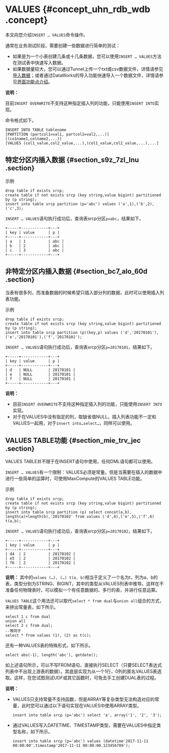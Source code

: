 # VALUES {#concept_uhn_rdb_wdb .concept}

本文向您介绍`INSERT … VALUES`命令操作。

通常在业务测试阶段，需要创建一些数据进行简单的测试：

-   如果是为一个小表创建几条或十几条数据，您可以使用`INSERT … VALUES`方法在测试表中快速写入数据。
-   如果数据量较大，您可以通过Tunnel上传一个txt或csv数据文件，详情请参见[导入数据](../../../../cn.zh-CN/快速入门/导入数据.md#)；或者通过DataWorks的导入功能快速导入一个数据文件，详情请参见[界面功能点介绍](../../../../cn.zh-CN/使用指南/数据开发/界面功能/界面功能点介绍.md#)。

**说明：** 

目前`INSERT OVERWRITE`不支持这种指定插入列的功能，只能使用`INSERT INTO`实现。

命令格式如下。

``` {#codeblock_taj_kos_56e}
INSERT INTO TABLE tablename 
[PARTITION (partcol1=val1, partcol2=val2,...)][(co1name1,colname2,...)] 
[VALUES (col1_value,col2_value,...),(col1_value,col2_value,...),...]
```

## 特定分区内插入数据 {#section_s9z_7zl_lnu .section}

示例

``` {#codeblock_j64_r6q_8il}
drop table if exists srcp;
create table if not exists srcp (key string,value bigint) partitioned by (p string);
insert into table srcp partition (p='abc') values ('a',1),('b',2),('c',3);
```

`INSERT … VALUES`语句执行成功后，查询表srcp分区`p=abc`，结果如下。

``` {#codeblock_u23_ogp_d1u}
+-----+------------+---+
| key | value      | p |
+-----+------------+---+
| a   | 1          | abc |
| b   | 2          | abc |
| c   | 3          | abc |
+-----+------------+---+
```

## 非特定分区内插入数据 {#section_bc7_alo_60d .section}

当表有很多列，而准备数据的时候希望只插入部分列的数据，此时可以使用插入列表功能。

示例

``` {#codeblock_kdn_eba_wx5}
drop table if exists srcp;
create table if not exists srcp (key string,value bigint) partitioned by (p string);
insert into table srcp partition (p)(key,p) values ('d','20170101'),('e','20170101'),('f','20170101');
```

`INSERT … VALUES`语句执行成功后，查询表srcp分区`p=20170101`，结果如下。

``` {#codeblock_6jc_ap2_oc9}
+-----+------------+---+
| key | value      | p |
+-----+------------+---+
| d   | NULL       | 20170101 |
| e   | NULL       | 20170101 |
| f   | NULL       | 20170101 |
+-----+------------+---+
```

**说明：** 

-   目前`INSERT OVERWRITE`不支持这种指定插入列的功能，只能使用`INSERT INTO`实现。
-   对于在VALUES中没有指定的列，取缺省值NULL。插入列表功能不一定和VALUES一起用，对于`insert into…select…`，同样可以使用。

## VALUES TABLE功能 {#section_mie_trv_jec .section}

VALUES TABLE并不限于在INSERT语句中使用，任何DML语句都可以使用。

`INSERT … VALUES`有一个限制：VALUES必须是常量。但是当需要在插入的数据中进行一些简单的运算时，可使用MaxCompute的VALUES TABLE功能。

示例

``` {#codeblock_ejw_tke_c50}
drop table if exists srcp;
create table if not exists srcp (key string,value bigint) partitioned by (p string);
insert into table srcp partition (p) select concat(a,b), length(a)+length(b),'20170102' from values ('d',4),('e',5),('f',6) t(a,b);
```

`INSERT … VALUES`语句执行成功后，查询表srcp分区`p=20170102`，结果如下。

``` {#codeblock_a1c_pva_uwu}
+-----+------------+---+
| key | value      | p |
+-----+------------+---+
| d4  | 2          | 20170102 |
| e5  | 2          | 20170102 |
| f6  | 2          | 20170102 |
+-----+------------+---+
```

**说明：** 其中的`values (…), (…) t(a, b)`相当于定义了一个名为t，列为a、b的表，类型分别为STRING、BIGINT，其中的类型从VALUES列表中推导。这样在不准备任何物理表时，可以模拟一个有任意数据的、多行的表，并进行任意运算。

`VALUES TABLE`这个用法还可以取代`select * from dual`与`union all`组合的方式，来拼出常量表，如下所示。

``` {#codeblock_74q_ssc_okp}
select 1 c from dual 
union all
select 2 c from dual;
--等同于 
select * from values (1), (2) as t(c);
```

还有一种VALUES表的特殊形式，如下所示。

``` {#codeblock_3e5_pkt_yz5}
select abs(-1), length('abc'), getdate();
```

如上述语句所示，可以不写FROM语句，直接执行SELECT（只要SELECT表达式列表中不出现上游表的数据）。其底层实现为从一个1行，0列的匿名VALUES表选取。这样，在您试图测试UDF或其它函数时，可免去手工创建DUAL表的过程。

**说明：** 

-   VALUES只支持常量不支持函数，但是ARRAY等复杂类型无法构造对应的常量，此时您可以通过以下语句实现在VALUES中使用ARRAY类型。

    ``` {#codeblock_6oj_pqv_mak}
    insert into table srcp (p='abc') select 'a', array('1', '2', '3');
    ```

-   通过VALUES写入DATETIME、TIMESTAMP类型，需要在VALUES中指定类型名称，如下所示。

    ``` {#codeblock_xvq_xpq_u0r}
    insert into table srcp (p='abc') values (datetime'2017-11-11 00:00:00',timestamp'2017-11-11 00:00:00.123456789');
    ```


